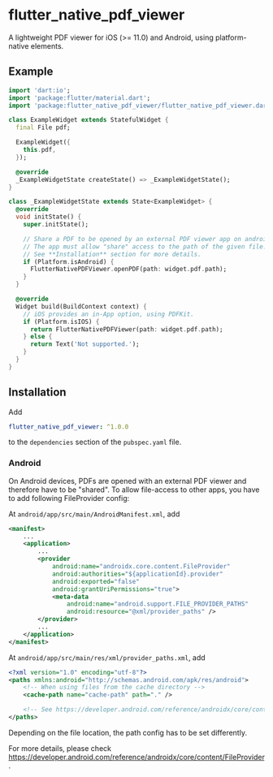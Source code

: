 # flutter_native_pdf_viewer

A lightweight PDF viewer for iOS (>= 11.0) and Android, using platform-native elements.


## Example

```dart
import 'dart:io';
import 'package:flutter/material.dart';
import 'package:flutter_native_pdf_viewer/flutter_native_pdf_viewer.dart';

class ExampleWidget extends StatefulWidget {
  final File pdf;

  ExampleWidget({
    this.pdf,
  });

  @override
  _ExampleWidgetState createState() => _ExampleWidgetState();
}

class _ExampleWidgetState extends State<ExampleWidget> {
  @override
  void initState() {
    super.initState();

    // Share a PDF to be opened by an external PDF viewer app on android devices.
    // The app must allow "share" access to the path of the given file.
    // See **Installation** section for more details.
    if (Platform.isAndroid) {
      FlutterNativePDFViewer.openPDF(path: widget.pdf.path);
    }
  }

  @override
  Widget build(BuildContext context) {
    // iOS provides an in-App option, using PDFKit.
    if (Platform.isIOS) {
      return FlutterNativePDFViewer(path: widget.pdf.path);
    } else {
      return Text('Not supported.');
    }
  }
}
```


## Installation

Add

```yaml
flutter_native_pdf_viewer: ^1.0.0
```

to the `dependencies` section of the `pubspec.yaml` file.

### Android

On Android devices, PDFs are opened with an external PDF viewer and therefore have to be "shared".
To allow file-access to other apps, you have to add following FileProvider config:

At `android/app/src/main/AndroidManifest.xml`, add

```xml
<manifest>
    ...
    <application>
        ...
        <provider
            android:name="androidx.core.content.FileProvider"
            android:authorities="${applicationId}.provider"
            android:exported="false"
            android:grantUriPermissions="true">
            <meta-data
                android:name="android.support.FILE_PROVIDER_PATHS"
                android:resource="@xml/provider_paths" />
        </provider>
        ...
    </application>
</manifest>
```

At `android/app/src/main/res/xml/provider_paths.xml`, add

```xml
<?xml version="1.0" encoding="utf-8"?>
<paths xmlns:android="http://schemas.android.com/apk/res/android">
    <!-- When using files from the cache directory -->
    <cache-path name="cache-path" path="." />

    <!-- See https://developer.android.com/reference/androidx/core/content/FileProvider#SpecifyFiles for more path options -->
</paths>
```

Depending on the file location, the path config has to be set differently.

For more details, please check https://developer.android.com/reference/androidx/core/content/FileProvider.
